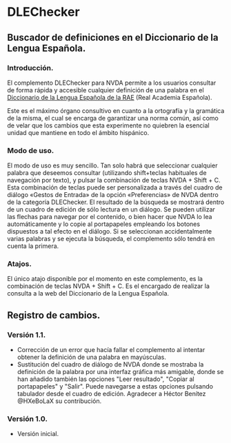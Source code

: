 # DLEChecker

## Buscador de definiciones en el Diccionario de la Lengua Española.

### Introducción.

El complemento DLEChecker para NVDA permite a los usuarios consultar de forma rápida y accesible cualquier definición de una palabra en el [Diccionario de la Lengua Española de la RAE](https://dle.rae.es/) (Real Academia Española).

Este es  el máximo órgano consultivo en cuanto a la ortografía y la gramática de la misma, el cual se encarga de garantizar una norma común, así como de velar que los cambios que esta experimente no quiebren la esencial unidad que mantiene en todo el ámbito hispánico.

### Modo de uso.

El modo de uso es muy sencillo. Tan solo habrá que seleccionar cualquier palabra que deseemos consultar (utilizando shift+teclas habituales de navegación por texto), y pulsar la combinación de teclas NVDA + Shift + C. Esta combinación de teclas puede ser personalizada a través del cuadro de diálogo «Gestos de Entrada» de la opción «Preferencias» de NVDA dentro de la categoría DLEChecker.
El resultado de la búsqueda se mostrará dentro de un cuadro de edición de sólo lectura en un diálogo. Se pueden utilizar las flechas para navegar por el contenido, o bien hacer que NVDA lo lea automáticamente y lo copie al portapapeles empleando los botones dispuestos a tal efecto en el diálogo.
Si se seleccionan accidentalmente varias palabras y se ejecuta la búsqueda, el complemento sólo tendrá en cuenta la primera.

### Atajos.

El único atajo disponible por el momento en este complemento, es la combinación de teclas NVDA + Shift + C. Es el encargado de realizar la consulta a la web del Diccionario de la Lengua Española.

## Registro de cambios.

### Versión 1.1.

* Corrección de un error que hacía fallar el complemento al intentar obtener la definición de una palabra en mayúsculas.
* Sustitución del cuadro de diálogo de NVDA donde se mostraba la definición de la palabra por una interfaz gráfica más amigable, donde se han añadido también las opciones "Leer resultado", "Copiar al portapapeles" y "Salir". Puede navegarse a estas opciones pulsando tabulador desde el cuadro de edición. Agradecer a Héctor Benítez @HXeBoLaX su contribución.

### Versión 1.0.

* Versión inicial.

